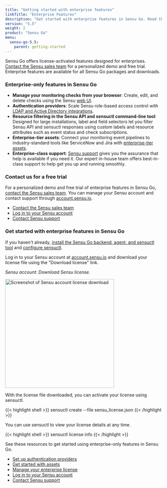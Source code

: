 ```yaml
---
title: "Getting started with enterprise features"
linkTitle: "Enterprise Features"
description: "Get started with enterprise features in Sensu Go. Read this guide to learn about the latest, enterprise-only features, and contact our sales team for a free trial."
version: "5.5"
weight: 2
product: "Sensu Go"
menu:
  sensu-go-5.5:
    parent: getting-started
---
```


Sensu Go offers license-activated features designed for enterprises.
[Contact the Sensu sales team][1] for a personalized demo and free trial.
Enterprise features are available for all Sensu Go packages and downloads.

### Enterprise-only features in Sensu Go

- **Manage your monitoring checks from your browser**: Create, edit, and delete checks using the Sensu [web UI](../../dashboard/overview).
- **Authentication providers**: Scale Sensu role-based access control with [LDAP and Active Directory integrations](../../installation/auth).
- **Resource filtering in the Sensu API and sensuctl command-line tool**: Designed for large installations, label and field selectors let you filter Sensu API and sensuctl responses using custom labels and resource attributes such as event status and check subscriptions.
- **Enterprise-tier assets**: Connect your monitoring event pipelines to industry-standard tools like ServiceNow and Jira with [enterprise-tier assets](https://bonsai.sensu.io/assets?tiers%5B%5D=4).
- **Enterprise-class support**: [Sensu support](https://sensu.io/support/) gives you the assurance that help is available if you need it. Our expert in-house team offers best-in-class support to help get you up and running smoothly.

### Contact us for a free trial

For a personalized demo and free trial of enterprise features in Sensu Go, [contact the Sensu sales team][1].
You can manage your Sensu account and contact support through [account.sensu.io][2].

- [Contact the Sensu sales team](https://sensu.io/sales/)
- [Log in to your Sensu account][2]
- [Contact Sensu support](https://account.sensu.io/support)

### Get started with enterprise features in Sensu Go

If you haven't already, [install the Sensu Go backend, agent, and sensuctl tool](../../installation/install-sensu) and [configure sensuctl](../../sensuctl/reference/#first-time-setup).

Log in to your Sensu account at [account.sensu.io](https://account.sensu.io/)
and download your license file using the "Download license" link.

_Sensu account: Download Sensu license._

<img alt="Screenshot of Sensu account license download" src="/images/go-license-download.png" width="350px">

With the license file downloaded, you can activate your license using sensuctl.

{{< highlight shell >}}
sensuctl create --file sensu_license.json
{{< /highlight >}}

You can use sensuctl to view your license details at any time.

{{< highlight shell >}}
sensuctl license info
{{< /highlight >}}

See these resources to get started using enterprise-only features in Sensu Go.

- [Set up authentication providers](../../installation/auth)
- [Get started with assets](../../guides/install-check-executables-with-assets)
- [Manage your enterprise license](../../reference/license)
- [Log in to your Sensu account](https://account.sensu.io)
- [Contact Sensu support](https://account.sensu.io/support)

[1]: https://sensu.io/sales/
[2]: https://account.sensu.io/
